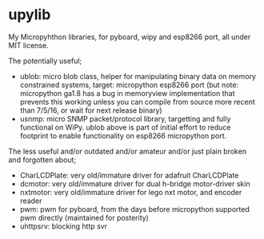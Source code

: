 # upylib
My Micropyhthon libraries, for pyboard, wipy and esp8266 port, all under MIT license.

The potentially useful;

- ublob: micro blob class, helper for manipulating binary data on memory constrained systems, target: micropython esp8266 port (but note: micropython ga1.8 has a bug in memoryview implementation that prevents this working unless you can compile from source more recent than 7/5/16, or wait for next release binary)
- usnmp: micro SNMP packet/protocol library, targetting and fully functional on WiPy.  ublob above is part of initial effort to reduce footprint to enable functionality on esp8266 micropython port.


The less useful and/or outdated and/or amateur and/or just plain broken and forgotten about;

- CharLCDPlate: very old/immature driver for adafruit CharLCDPlate
- dcmotor: very old/immature driver for dual h-bridge motor-driver skin
- nxtmotor: very old/immature driver for lego nxt motor, and encoder reader
- pwm: pwm for pyboard, from the days before micropython supported pwm directly (maintained for posterity)
- uhttpsrv: blocking http svr

